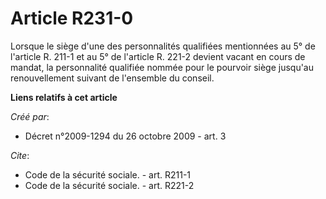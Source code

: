 # Article R231-0

Lorsque le siège d'une des personnalités qualifiées mentionnées au 5° de l'article R. 211-1 et au 5° de l'article R. 221-2
devient vacant en cours de mandat, la personnalité qualifiée nommée pour le pourvoir siège jusqu'au renouvellement suivant de
l'ensemble du conseil.

**Liens relatifs à cet article**

_Créé par_:

  - Décret n°2009-1294 du 26 octobre 2009 - art. 3

_Cite_:

  - Code de la sécurité sociale. - art. R211-1
  - Code de la sécurité sociale. - art. R221-2
